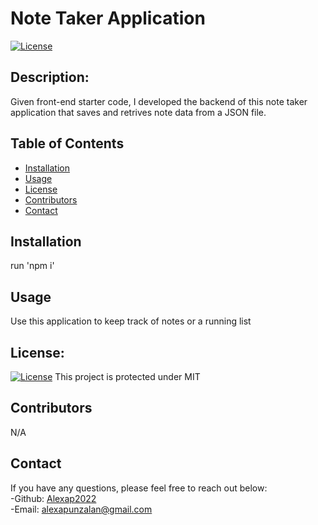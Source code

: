 # Note Taker Application
[![License](https://img.shields.io/badge/License-MIT-blue.svg)](https://opensource.org/licenses/MIT)
## Description:
Given front-end starter code, I developed the backend of this note taker application that saves and retrives note data from a JSON file.  
## Table of Contents
* [Installation](#installation)
* [Usage](#usage)
* [License](#license)
* [Contributors](#contributors)
* [Contact](#contact)
## Installation
run 'npm i'
## Usage
Use this application to keep track of notes or a running list
## License:
[![License](https://img.shields.io/badge/License-MIT-blue.svg)](https://opensource.org/licenses/MIT)
 This project is protected under MIT 
## Contributors
N/A
## Contact 
If you have any questions, please feel free to reach out below: <br>
-Github: [Alexap2022](http://github.com/Alexap2022) <br>
-Email: [alexapunzalan@gmail.com](mailto:user@example.com)